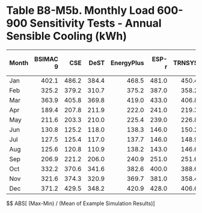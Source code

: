 # Table B8-M5b. Monthly Load 600-900 Sensitivity Tests - Annual Sensible Cooling (kWh)
| Month | BSIMAC 9 |   CSE |  DeST | EnergyPlus | ESP-r | TRNSYS |     |   Min |   Max |  Mean | Dev % $$ |     | TestSim | 
|:----- | --------:| -----:| -----:| ----------:| -----:| ------:| ---:| -----:| -----:| -----:| --------:| ---:| -------:| 
| Jan   |    402.1 | 486.2 | 384.4 |      468.5 | 481.0 |  450.4 |     | 384.4 | 486.2 | 445.4 |     22.8 |     |   481.0 | 
| Feb   |    325.2 | 379.2 | 310.7 |      375.2 | 387.0 |  358.2 |     | 310.7 | 387.0 | 355.9 |     21.4 |     |   387.0 | 
| Mar   |    363.9 | 405.8 | 369.8 |      419.0 | 433.0 |  406.8 |     | 363.9 | 433.0 | 399.7 |     17.3 |     |   433.0 | 
| Apr   |    189.4 | 207.8 | 211.9 |      222.0 | 241.0 |  219.3 |     | 189.4 | 241.0 | 215.2 |     24.0 |     |   241.0 | 
| May   |    211.6 | 203.3 | 210.0 |      225.4 | 239.0 |  226.8 |     | 203.3 | 239.0 | 219.4 |     16.3 |     |   239.0 | 
| Jun   |    130.8 | 125.2 | 118.0 |      138.3 | 146.0 |  150.2 |     | 118.0 | 150.2 | 134.7 |     24.0 |     |   146.0 | 
| Jul   |    127.5 | 125.4 | 117.0 |      137.7 | 146.0 |  148.9 |     | 117.0 | 148.9 | 133.7 |     23.8 |     |   146.0 | 
| Aug   |    125.6 | 120.8 | 110.9 |      138.2 | 143.0 |  146.6 |     | 110.9 | 146.6 | 130.9 |     27.2 |     |   143.0 | 
| Sep   |    206.9 | 221.2 | 206.0 |      240.9 | 251.0 |  251.6 |     | 206.0 | 251.6 | 229.6 |     19.9 |     |   251.0 | 
| Oct   |    332.2 | 370.6 | 341.6 |      382.6 | 400.0 |  388.6 |     | 332.2 | 400.0 | 369.3 |     18.4 |     |   400.0 | 
| Nov   |    321.6 | 374.3 | 320.9 |      369.7 | 381.0 |  358.4 |     | 320.9 | 381.0 | 354.3 |     17.0 |     |   381.0 | 
| Dec   |    371.2 | 429.5 | 348.2 |      420.9 | 428.0 |  406.6 |     | 348.2 | 429.5 | 400.7 |     20.3 |     |   428.0 | 

$$ ABS[ (Max-Min) / (Mean of Example Simulation Results)]


